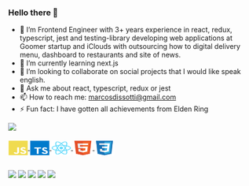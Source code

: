 ### Hello there 👋

- 🔭 I’m Frontend Engineer with 3+ years experience in react, redux, typescript, jest and testing-library developing web applications at Goomer startup and iClouds with outsourcing how to digital delivery menu, dashboard to restaurants and site of news. 
- 🌱 I’m currently learning next.js
- 👯 I’m looking to collaborate on social projects that I would like speak english.
- 💬 Ask me about react, typescript, redux or jest
- 📫 How to reach me: marcosdissotti@gmail.com 
- ⚡ Fun fact: I have gotten all achievements from Elden Ring 


<div>
  <a href="https://github.com/marcosdissotti">
  <img height="180em" src="https://github-readme-stats.vercel.app/api/top-langs/?username=marcosdissotti&layout=compact&langs_count=7&theme=dracula"/>
</div>
<div style="display: inline_block"><br>
  <img align="center" alt="javascript icon" height="30" width="40" src="https://raw.githubusercontent.com/devicons/devicon/master/icons/javascript/javascript-plain.svg">
  <img align="center" alt="typescript icon" height="30" width="40" src="https://raw.githubusercontent.com/devicons/devicon/master/icons/typescript/typescript-plain.svg">
  <img align="center" alt="react icon" height="30" width="40" src="https://raw.githubusercontent.com/devicons/devicon/master/icons/react/react-original.svg">
  <img align="center" alt="html icon" height="30" width="40" src="https://raw.githubusercontent.com/devicons/devicon/master/icons/html5/html5-original.svg">
  <img align="center" alt="css icon" height="30" width="40" src="https://raw.githubusercontent.com/devicons/devicon/master/icons/css3/css3-original.svg">

  
  ##
 
<div> 
  
  <a href="https://www.youtube.com/channel/UCUSzSo0VNK1kpNUaoLDp-5g" target="_blank"><img src="https://img.shields.io/badge/YouTube-FF0000?style=for-the-badge&logo=youtube&logoColor=white" target="_blank"></a>
  <a href="https://instagram.com/marcos_dissotti" target="_blank"><img src="https://img.shields.io/badge/-Instagram-%23E4405F?style=for-the-badge&logo=instagram&logoColor=white" target="_blank"></a>
 	<a href="https://www.twitch.tv/marcosdissotti" target="_blank"><img src="https://img.shields.io/badge/Twitch-9146FF?style=for-the-badge&logo=twitch&logoColor=white" target="_blank"></a>
  <a href = "mailto:marcosdissotti@gmail.com"><img src="https://img.shields.io/badge/-Gmail-%23333?style=for-the-badge&logo=gmail&logoColor=white" target="_blank"></a>
  <a href="https://www.linkedin.com/in/marcosdissotti" target="_blank"><img src="https://img.shields.io/badge/-LinkedIn-%230077B5?style=for-the-badge&logo=linkedin&logoColor=white" target="_blank"></a>  
</div>
